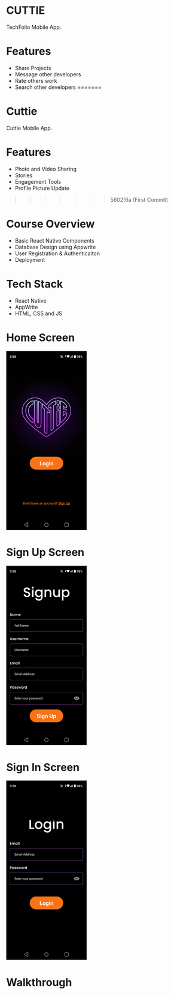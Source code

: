 # CUTTIE 
TechFolio Mobile App.

# Features
* Share Projects
* Message other developers
* Rate others work
* Search other developers
=======
# Cuttie
Cuttie Mobile App.

# Features
* Photo and Video Sharing
* Stories
* Engagement Tools
* Profile Picture Update
>>>>>>> 5602f6a (First Commit)

# Course Overview
* Basic React Native Components
* Database Design using Appwrite
* User Registration & Authenticaiton
* Deployment

# Tech Stack
* React Native
* AppWrite
* HTML, CSS and JS

# Home Screen
<img src="assets/images/screenshots/home.png">  

# Sign Up Screen
<img src="assets/images/screenshots/signup.png">  

# Sign In Screen
<img src="assets/images/screenshots/login.png">  

# Walkthrough
 

